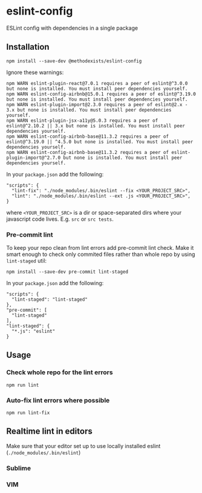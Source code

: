 # eslint-config
ESLint config with dependencies in a single package

## Installation
```
npm install --save-dev @methodexists/eslint-config
```
Ignore these warnings:  
```
npm WARN eslint-plugin-react@7.0.1 requires a peer of eslint@^3.0.0 but none is installed. You must install peer dependencies yourself.
npm WARN eslint-config-airbnb@15.0.1 requires a peer of eslint@^3.19.0 but none is installed. You must install peer dependencies yourself.
npm WARN eslint-plugin-import@2.3.0 requires a peer of eslint@2.x - 3.x but none is installed. You must install peer dependencies yourself.
npm WARN eslint-plugin-jsx-a11y@5.0.3 requires a peer of eslint@^2.10.2 || 3.x but none is installed. You must install peer dependencies yourself.
npm WARN eslint-config-airbnb-base@11.3.2 requires a peer of eslint@^3.19.0 || ^4.5.0 but none is installed. You must install peer dependencies yourself.
npm WARN eslint-config-airbnb-base@11.3.2 requires a peer of eslint-plugin-import@^2.7.0 but none is installed. You must install peer dependencies yourself.
```

In your `package.json` add the following:
```
"scripts": {
  "lint-fix": "./node_modules/.bin/eslint --fix <YOUR_PROJECT_SRC>",
  "lint": "./node_modules/.bin/eslint --ext .js <YOUR_PROJECT_SRC>",
}
```
where `<YOUR_PROJECT_SRC>` is a dir or space-separated dirs where your javascript code lives. E.g. `src` or `src tests`.

### Pre-commit lint
To keep your repo clean from lint errors add pre-commit lint check. Make it smart enough to check only commited files rather than whole repo by using `lint-staged` util:
```
npm install --save-dev pre-commit lint-staged
```
In your `package.json` add the following:
```
"scripts": {
  "lint-staged": "lint-staged"
},
"pre-commit": [
  "lint-staged"
],
"lint-staged": {
  "*.js": "eslint"
}
```

## Usage
### Check whole repo for the lint errors
```
npm run lint
```

### Auto-fix lint errors where possible
```
npm run lint-fix
```

## Realtime lint in editors
Make sure that your editor set up to use locally installed eslint (`./node_modules/.bin/eslint`)

### Sublime
### VIM
